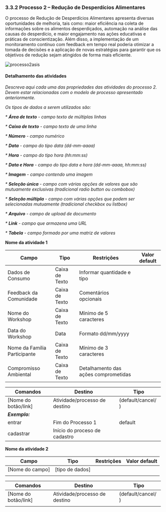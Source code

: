 ### 3.3.2 Processo 2 – Redução de Desperdícios Alimentares
 
O processo de Redução de Desperdícios Alimentares apresenta diversas oportunidades de melhoria, tais como: maior eficiência na coleta de informações sobre os alimentos desperdiçados, automação na análise das causas do desperdício, e maior engajamento nas ações educativas e práticas de conscientização. Além disso, a implementação de um monitoramento contínuo com feedback em tempo real poderia otimizar a tomada de decisões e a aplicação de novas estratégias para garantir que os objetivos de redução sejam atingidos de forma mais eficiente.

![processo2asis](https://github.com/user-attachments/assets/b6b13078-0345-4a76-bc61-e77834e8af50)



#### Detalhamento das atividades

_Descreva aqui cada uma das propriedades das atividades do processo 2. 
Devem estar relacionadas com o modelo de processo apresentado anteriormente._

_Os tipos de dados a serem utilizados são:_

_* **Área de texto** - campo texto de múltiplas linhas_

_* **Caixa de texto** - campo texto de uma linha_

_* **Número** - campo numérico_

_* **Data** - campo do tipo data (dd-mm-aaaa)_

_* **Hora** - campo do tipo hora (hh:mm:ss)_

_* **Data e Hora** - campo do tipo data e hora (dd-mm-aaaa, hh:mm:ss)_

_* **Imagem** - campo contendo uma imagem_

_* **Seleção única** - campo com várias opções de valores que são mutuamente exclusivas (tradicional radio button ou combobox)_

_* **Seleção múltipla** - campo com várias opções que podem ser selecionadas mutuamente (tradicional checkbox ou listbox)_

_* **Arquivo** - campo de upload de documento_

_* **Link** - campo que armazena uma URL_

_* **Tabela** - campo formado por uma matriz de valores_

**Nome da atividade 1**

| **Campo**       | **Tipo**         | **Restrições** | **Valor default** |
| ---             | ---              | ---            | ---               |
 Dados de Consumo             | Caixa de Texto | Informar quantidade e tipo       |               |
| Feedback da Comunidade       | Caixa de Texto | Comentários opcionais            |               |
| Nome do Workshop             | Caixa de Texto | Mínimo de 5 caracteres           |               |
| Data do Workshop             | Data           | Formato dd/mm/yyyy               |               |
| Nome da Família Participante | Caixa de Texto | Mínimo de 3 caracteres           |               |
| Compromisso Ambiental        | Caixa de Texto | Detalhamento das ações comprometidas |             |

| **Comandos**         |  **Destino**                   | **Tipo** |
| ---                  | ---                            | ---               |
| [Nome do botão/link] | Atividade/processo de destino  | (default/cancel/  ) |
| ***Exemplo:***       |                                |                   |
| entrar               | Fim do Processo 1              | default           |
| cadastrar            | Início do proceso de cadastro  |                   |


**Nome da atividade 2**

| **Campo**       | **Tipo**         | **Restrições** | **Valor default** |
| ---             | ---              | ---            | ---               |
| [Nome do campo] | [tipo de dados]  |                |                   |
|                 |                  |                |                   |

| **Comandos**         |  **Destino**                   | **Tipo**          |
| ---                  | ---                            | ---               |
| [Nome do botão/link] | Atividade/processo de destino  | (default/cancel/  ) |
|                      |                                |                   |
